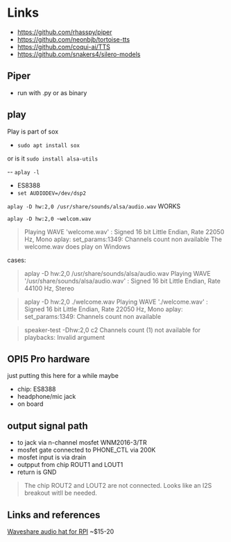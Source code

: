 # Links
- https://github.com/rhasspy/piper
- https://github.com/neonbjb/tortoise-tts
- https://github.com/coqui-ai/TTS
- https://github.com/snakers4/silero-models

## Piper
- run with .py or as binary



## play
Play is part of sox

- ``sudo apt install sox``

or is it ``sudo install alsa-utils``

-- ``aplay -l``
- ES8388
- ``set AUDIODEV=/dev/dsp2``

``aplay -D hw:2,0 /usr/share/sounds/alsa/audio.wav`` WORKS

``aplay -D hw:2,0 ~welcom.wav``
> Playing WAVE 'welcome.wav' : Signed 16 bit Little Endian, Rate 22050 Hz, Mono
> aplay: set_params:1349: Channels count non available
> The welcome.wav does play on Windows

cases:
> aplay -D hw:2,0 /usr/share/sounds/alsa/audio.wav
> Playing WAVE '/usr/share/sounds/alsa/audio.wav' : Signed 16 bit Little Endian, Rate 44100 Hz, Stereo

> aplay -D hw:2,0 ./welcome.wav
> Playing WAVE './welcome.wav' : Signed 16 bit Little Endian, Rate 22050 Hz, Mono
> aplay: set_params:1349: Channels count non available

> speaker-test -Dhw:2,0 c2
> Channels count (1) not available for playbacks: Invalid argument


## OPI5 Pro hardware
just putting this here for a while maybe

- chip: ES8388
- headphone/mic jack
- on board 

## output signal path
- to jack via n-channel mosfet WNM2016-3/TR
- mosfet gate connected to PHONE_CTL via 200K
- mosfet input is via drain
- outpput from chip ROUT1 and LOUT1
- return is GND

> The chip ROUT2 and LOUT2 are not connected.
> Looks like an I2S breakout witll be needed.


## Links and references
[Waveshare audio hat for RPI](https://www.waveshare.com/wiki/WM8960_Audio_HAT) ~$15-20

